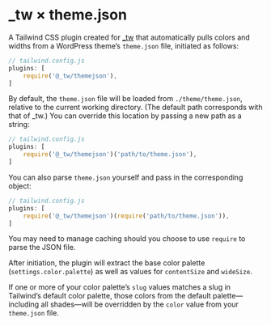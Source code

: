 # \_tw × theme.json

A Tailwind CSS plugin created for [\_tw](https://underscoretw.com/) that automatically pulls colors and widths from a WordPress theme’s `theme.json` file, initiated as follows:

```js
// tailwind.config.js
plugins: [
	require('@_tw/themejson'),
]
```

By default, the `theme.json` file will be loaded from `./theme/theme.json`, relative to the current working directory. (The default path corresponds with that of \_tw.) You can override this location by passing a new path as a string:

```js
// tailwind.config.js
plugins: [
	require('@_tw/themejson')('path/to/theme.json'),
]
```

You can also parse `theme.json` yourself and pass in the corresponding object:

```js
// tailwind.config.js
plugins: [
	require('@_tw/themejson')(require('path/to/theme.json')),
]
```

You may need to manage caching should you choose to use `require` to parse the JSON file.

After initiation, the plugin will extract the base color palette (`settings.color.palette`) as well as values for `contentSize` and `wideSize`.

If one or more of your color palette’s `slug` values matches a slug in Tailwind’s default color palette, those colors from the default palette—including all shades—will be overridden by the `color` value from your `theme.json` file.
